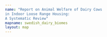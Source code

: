 ```yaml
---
name: "Report on Animal Welfare of Dairy Cows 
in Indoor Loose Range Housing: 
A Systematic Review"
mapname: swedish_dairy_biomes
layout: map
---
```

